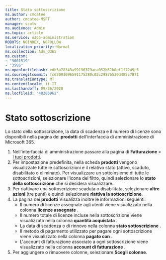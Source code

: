 ```yaml
---
title: Stato sottoscrizione
ms.author: cmcatee
author: cmcatee-MSFT
manager: scotv
ms.audience: Admin
ms.topic: article
ms.service: o365-administration
ROBOTS: NOINDEX, NOFOLLOW
localization_priority: Normal
ms.collection: Adm_O365
ms.custom:
- "9001519"
- "3586"
ms.openlocfilehash: edb5a78343a99196379aca052b51b0ef1f7249c5
ms.sourcegitcommit: fc62091696591175280c02c29876530d485c7871
ms.translationtype: MT
ms.contentlocale: it-IT
ms.lasthandoff: 09/26/2020
ms.locfileid: "48286962"
---
```

# <a name="subscription-status"></a>Stato sottoscrizione

Lo stato della sottoscrizione, la data di scadenza e il numero di licenze sono disponibili nella pagina dei **prodotti** dell'interfaccia di amministrazione di Microsoft 365.

1. Nell'interfaccia di amministrazione passare alla pagina di **Fatturazione** > [I tuoi prodotti](https://go.microsoft.com/fwlink/p/?linkid=842054).
2. Per impostazione predefinita, nella scheda **prodotti** vengono visualizzate tutte le sottoscrizioni e il relativo stato (attivo, scaduto, disabilitato o eliminato). Per visualizzare un sottoinsieme di tutte le sottoscrizioni, selezionare l'icona del filtro, quindi selezionare lo **stato della sottoscrizione** che si desidera visualizzare.
3. Per riattivare una sottoscrizione scaduta o disabilitata, selezionare **altre azioni** (tre punti) e quindi selezionare **riattiva la sottoscrizione**.
4. La pagina dei **prodotti** Visualizza inoltre le informazioni seguenti:
    - Il numero di licenze assegnate agli utenti viene visualizzato nella colonna **licenze assegnate** .
    - Il numero totale di licenze incluse nella sottoscrizione viene visualizzato nella colonna **quantità acquistata** .
    - La data di scadenza o di rinnovo nella colonna **stato sottoscrizione** .
    - Il metodo di pagamento utilizzato per pagare ogni sottoscrizione viene visualizzato nella colonna **pagato con** .
    - L'account di fatturazione associato a ogni sottoscrizione viene visualizzato nella colonna **account di fatturazione** .
5. Per aggiungere o rimuovere colonne, selezionare **Scegli colonne**.